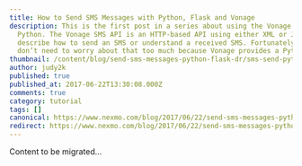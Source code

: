 ```yaml
---
title: How to Send SMS Messages with Python, Flask and Vonage
description: This is the first post in a series about using the Vonage APIs with
  Python. The Vonage SMS API is an HTTP-based API using either XML or JSON to
  describe how to send an SMS or understand a received SMS. Fortunately, you
  don’t need to worry about that too much because Vonage provides a Python […]
thumbnail: /content/blog/send-sms-messages-python-flask-dr/sms-send-python.png
author: judy2k
published: true
published_at: 2017-06-22T13:30:08.000Z
comments: true
category: tutorial
tags: []
canonical: https://www.nexmo.com/blog/2017/06/22/send-sms-messages-python-flask-dr
redirect: https://www.nexmo.com/blog/2017/06/22/send-sms-messages-python-flask-dr
---
```


Content to be migrated...
